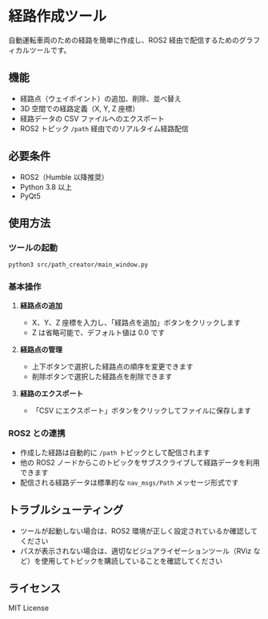 # 経路作成ツール

自動運転車両のための経路を簡単に作成し、ROS2 経由で配信するためのグラフィカルツールです。

## 機能

-   経路点（ウェイポイント）の追加、削除、並べ替え
-   3D 空間での経路定義（X, Y, Z 座標）
-   経路データの CSV ファイルへのエクスポート
-   ROS2 トピック `/path` 経由でのリアルタイム経路配信

## 必要条件

-   ROS2（Humble 以降推奨）
-   Python 3.8 以上
-   PyQt5

## 使用方法

### ツールの起動

```bash
python3 src/path_creator/main_window.py
```

### 基本操作

1. **経路点の追加**

    - X、Y、Z 座標を入力し、「経路点を追加」ボタンをクリックします
    - Z は省略可能で、デフォルト値は 0.0 です

2. **経路点の管理**

    - 上下ボタンで選択した経路点の順序を変更できます
    - 削除ボタンで選択した経路点を削除できます

3. **経路のエクスポート**
    - 「CSV にエクスポート」ボタンをクリックしてファイルに保存します

### ROS2 との連携

-   作成した経路は自動的に `/path` トピックとして配信されます
-   他の ROS2 ノードからこのトピックをサブスクライブして経路データを利用できます
-   配信される経路データは標準的な `nav_msgs/Path` メッセージ形式です

## トラブルシューティング

-   ツールが起動しない場合は、ROS2 環境が正しく設定されているか確認してください
-   パスが表示されない場合は、適切なビジュアライゼーションツール（RViz など）を使用してトピックを購読していることを確認してください

## ライセンス

MIT License
